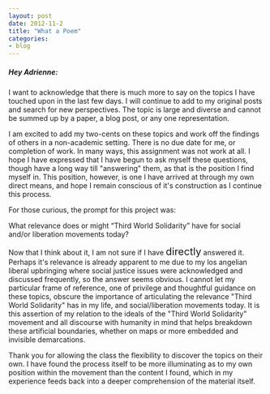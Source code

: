 ```yaml
---
layout: post
date: 2012-11-2 
title: "What a Poem"
categories:
- blog
---
```

<h5>Hey Adrienne:</h5>
<p>I want to acknowledge that there is much more to say on the topics I have touched upon in the last few days. I will continue to add to my original posts and search for new perspectives. The topic is large and diverse and cannot be summed up by a paper, a blog post, or any one representation.</p><p>I am excited to add my two-cents on these topics and work off the findings of others in a non-academic setting. There is no due date for me, or completion of work. In many ways, this assignment was not work at all. I hope I have expressed that I have begun to ask myself these questions, though have a long way till "answering" them, as that is the position I find myself in. This position, however, is one I have arrived at through my own direct means, and hope I remain conscious of it's construction as I continue this process.</p><p>For those curious, the prompt for this project was:</p><p>What relevance does or might “Third World Solidarity” have for social and/or liberation movements today?</p><p>Now that I think about it, I am not sure if I have <font style='font-size:20px;'>directly</font> answered it. Perhaps it's relevance is already apparent to me due to my los angelian liberal upbringing where social justice issues were acknowledged and discussed frequently, so the answer seems obvious. I cannot let my particular frame of reference, one of privilege and thoughtful guidance on these topics, obscure the importance of articulating the relevance "Third World Solidarity" has in my life, and social/liberation movements today. It is this assertion of my relation to the ideals of the "Third World Solidarity" movement and all discourse with humanity in mind that helps breakdown these artificial boundaries, whether on maps or more embedded and invisible demarcations.</p><p>Thank you for allowing the class the flexibility to discover the topics on their own. I have found the process itself to be more illuminating as to my own position within the movement than the content I found, which in my experience feeds back into a deeper comprehension of the material itself.</p>